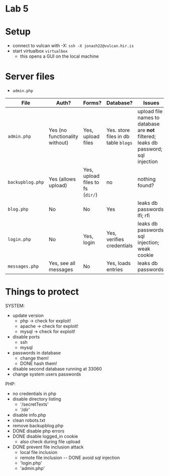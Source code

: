 # Lab 5


# Setup

- connect to vulcan with -X: `ssh -X jonash22@vulcan.hir.is`
- start virtualbox `virtualbox`
    - this opens a GUI on the local machine

# Server files

- `admin.php`

| File | Auth? | Forms? | Database? | Issues |
| --- | --- | --- | --- | --- |
| `admin.php` | Yes (no functionality without) | Yes, upload files | Yes. store files in db table `blogs` | upload file names to database are  **not** filtered; leaks db password; sql injection |
| `backupblog.php` | Yes (allows upload) | Yes, upload files to fs (`dir/`) | no | nothing found? |
| `blog.php` | No | No | Yes | leaks db passwords; lfi; rfi |
| `login.php` | No | Yes, login | Yes, verifies credentials | leaks db passwords; sql injection; weak cookie |
| `messages.php` | Yes, see all messages | No | Yes, loads entries | leaks db passwords |

# Things to protect





SYSTEM:
- update version
    - php -> check for exploit!
    - apache -> check for exploit!
    - mysql -> check for exploit!
- disable ports
    - ssh
    - mysql
- passwords in database 
    - change them!
    - DONE hash them!
- disable second database running at 33060
- change system users passwords

PHP:
- no credentials in php
- disable directory listing
    - '/secretTexts'
    - '/dir'
- disable info.php
- clean robots.txt
- remove backupblog.php
- DONE disable php errors
- DONE disable logged_in cookie
    - also check during file upload
- DONE prevent file inclusion attack
    - local file inclusion
    - remote file inclusion
-- DONE avoid sql injection
    - 'login.php'
    - 'admin.php'